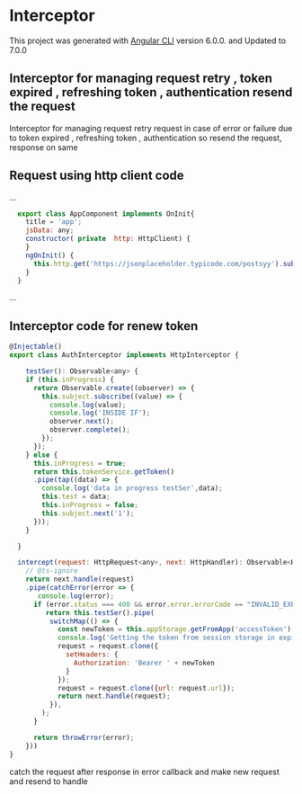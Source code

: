 # Interceptor

This project was generated with [Angular CLI](https://github.com/angular/angular-cli) version 6.0.0. and Updated to 7.0.0

## Interceptor for managing request retry , token expired , refreshing token , authentication resend the request

Interceptor for managing request retry request in case of error or failure due to token expired , refreshing token ,
 authentication so resend the request, response on same 

## Request using http client  code 
...
```javascript
  export class AppComponent implements OnInit{
    title = 'app';
    jsData: any;
    constructor( private  http: HttpClient) {
    }
    ngOnInit() {
      this.http.get('https://jsonplaceholder.typicode.com/postsyy').subscribe(data=>this.jsData=data);
    }
  }
  ```
...



## Interceptor code for renew token 
```javascript
@Injectable()
export class AuthInterceptor implements HttpInterceptor {

    testSer(): Observable<any> {
    if (this.inProgress) {
      return Observable.create((observer) => {
        this.subject.subscribe((value) => {
          console.log(value);
          console.log('INSIDE IF');
          observer.next();
          observer.complete();
        });
      });
    } else {
      this.inProgress = true;
      return this.tokenService.getToken()
      .pipe(tap((data) => {
        console.log('data in progress testSer',data);
        this.test = data;
        this.inProgress = false;
        this.subject.next('1');
      }));
    }

  }

  intercept(request: HttpRequest<any>, next: HttpHandler): Observable<HttpEvent<any>> {
    // @ts-ignore
    return next.handle(request)
    .pipe(catchError(error => {
       console.log(error);
      if (error.status === 400 && error.error.errorCode == "INVALID_EXPIRED_TOKEN") {
         return this.testSer().pipe(
          switchMap(() => {
            const newToken = this.appStorage.getFromApp('accessToken');
            console.log('Getting the token from session storage in expired interceptor');
            request = request.clone({
              setHeaders: {
                Authorization: 'Bearer ' + newToken
              }
            });
            request = request.clone({url: request.url});
            return next.handle(request);
          }),
        );
      }

      return throwError(error);
    }))
}
```

catch the request after response in error callback and make new request and resend to handle


